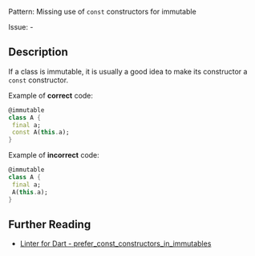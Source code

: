 Pattern: Missing use of `const` constructors for immutable

Issue: -

## Description

If a class is immutable, it is usually a good idea to make its constructor a `const` constructor.

Example of **correct** code:
```dart
@immutable
class A {
 final a;
 const A(this.a);
}
```

Example of **incorrect** code:
```dart
@immutable
class A {
 final a;
 A(this.a);
}
```

## Further Reading

* [Linter for Dart - prefer_const_constructors_in_immutables](https://dart-lang.github.io/linter/lints/prefer_const_constructors_in_immutables.html)